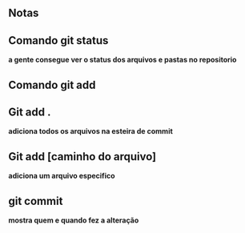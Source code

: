 ## Notas

## Comando git status 
**a gente consegue ver o status dos arquivos e pastas no repositorio**

## Comando git add

## Git add .
**adiciona todos os arquivos na esteira de commit**

## Git add [caminho do arquivo]
**adiciona um arquivo especifico**

## git commit
**mostra quem e quando fez a alteração**


